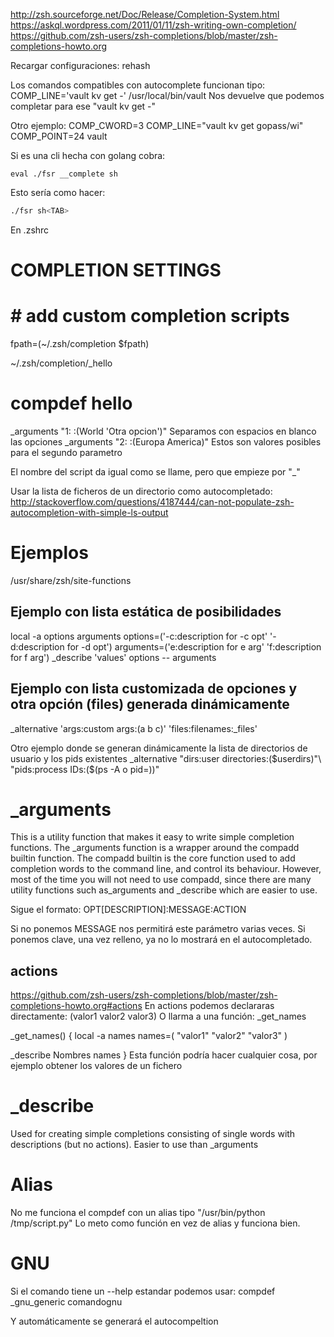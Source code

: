 <http://zsh.sourceforge.net/Doc/Release/Completion-System.html>
<https://askql.wordpress.com/2011/01/11/zsh-writing-own-completion/>
<https://github.com/zsh-users/zsh-completions/blob/master/zsh-completions-howto.org>

Recargar configuraciones:
rehash

Los comandos compatibles con autocomplete funcionan tipo:
COMP_LINE='vault kv get -' /usr/local/bin/vault
Nos devuelve que podemos completar para ese "vault kv get -"

Otro ejemplo:
COMP_CWORD=3 COMP_LINE="vault kv get gopass/wi" COMP_POINT=24 vault

Si es una cli hecha con golang cobra:

```
eval ./fsr __complete sh
```

Esto sería como hacer:

```bash
./fsr sh<TAB>
```

En .zshrc

# COMPLETION SETTINGS

# # add custom completion scripts

fpath=(~/.zsh/completion $fpath)

~/.zsh/completion/_hello
# compdef hello

_arguments "1: :(World 'Otra opcion')"    Separamos con espacios en blanco las opciones
_arguments "2: :(Europa America)"         Estos son valores posibles para el segundo parametro

El nombre del script da igual como se llame, pero que empieze por "_"

Usar la lista de ficheros de un directorio como autocompletado:
<http://stackoverflow.com/questions/4187444/can-not-populate-zsh-autocompletion-with-simple-ls-output>

# Ejemplos

/usr/share/zsh/site-functions

## Ejemplo con lista estática de posibilidades

local -a options arguments
options=('-c:description for -c opt' '-d:description for -d opt')
arguments=('e:description for e arg' 'f:description for f arg')
_describe 'values' options -- arguments

## Ejemplo con lista customizada de opciones y otra opción (files) generada dinámicamente

_alternative 'args:custom args:(a b c)' 'files:filenames:_files'

Otro ejemplo donde se generan dinámicamente la lista de directorios de usuario y los pids existentes
_alternative "dirs:user directories:($userdirs)"\
             "pids:process IDs:($(ps -A o pid=))"

# _arguments

This is a utility function that makes it easy to write simple completion functions. The _arguments function is a wrapper around the compadd builtin function. The compadd builtin is the core function used to add completion words to the command line, and control its behaviour. However, most of the time you will not need to use compadd, since there are many utility functions such as_arguments and _describe which are easier to use.

Sigue el formato:
OPT[DESCRIPTION]:MESSAGE:ACTION

Si no ponemos MESSAGE nos permitirá este parámetro varias veces. Si ponemos clave, una vez relleno, ya no lo mostrará en el autocompletado.

## actions
<https://github.com/zsh-users/zsh-completions/blob/master/zsh-completions-howto.org#actions>
En actions podemos declararas directamente: (valor1 valor2 valor3)
O llarma a una función: _get_names

_get_names() {
  local -a names
  names=(
    "valor1"
    "valor2"
    "valor3"
  )

  _describe Nombres names
}
Esta función podría hacer cualquier cosa, por ejemplo obtener los valores de un fichero

# _describe

Used for creating simple completions consisting of single words with descriptions (but no actions). Easier to use than _arguments

# Alias

No me funciona el compdef con un alias tipo "/usr/bin/python /tmp/script.py"
Lo meto como función en vez de alias y funciona bien.

# GNU

Si el comando tiene un --help estandar podemos usar:
compdef _gnu_generic comandognu

Y automáticamente se generará el autocompeltion
